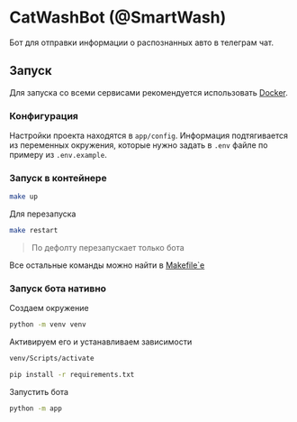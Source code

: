 # CatWashBot (@SmartWash)

Бот для отправки информации о распознанных авто в телеграм чат.

## Запуск

Для запуска со всеми сервисами рекомендуется использовать [Docker](https://docs.docker.com/engine/install).

### Конфигурация
Настройки проекта находятся в `app/config`.
Информация подтягивается из переменных окружения,
которые нужно задать в `.env` файле по примеру из `.env.example`.


### Запуск в контейнере
```bash
make up
```
Для перезапуска
```bash
make restart
```
> По дефолту перезапускает только бота

Все остальные команды можно найти в [Makefile`e](Makefile)

### Запуск бота нативно
Создаем окружение
```bash
python -m venv venv
```
Активируем его и устанавливаем зависимости
```bash
venv/Scripts/activate
```
```bash
pip install -r requirements.txt
```
Запустить бота
```bash
python -m app
```